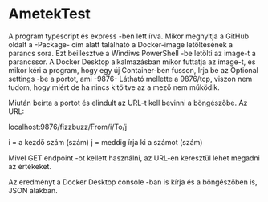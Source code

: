 # AmetekTest
A program typescript és express -ben lett írva. 
Mikor megnyitja a GitHub oldalt a -Package- cím alatt található a Docker-image letöltésének a parancs sora.
Ezt beillesztve a Windiws PowerShell -be letölti az image-t a parancssor.
A Docker Desktop alkalmazásban mikor futtatja az image-t, és mikor kéri a program, hogy egy új Container-ben fusson, Irja be az Optional settings -be a portot, ami -9876-
Látható mellette a 9876/tcp, viszon nem tudom, hogy miért de ha nincs kitöltve az a mező nem működik.

Miután beírta a portot és elindult az URL-t kell bevinni a böngészőbe.
Az URL: 

localhost:9876/fizzbuzz/From/i/To/j

i = a kezdő szám (szám)
j = meddig írja ki a számot (szám)

Mivel GET endpoint -ot kellett használni, az URL-en keresztül lehet megadni az értékeket.

Az eredményt a Docker Desktop console -ban is kírja és a böngészőben is, JSON alakban.
